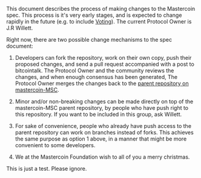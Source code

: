 This document describes the process of making changes to the Mastercoin spec. This process is it's very early stages, and is expected to change rapidly in the future (e.g. to include [Voting](https://bitcointalk.org/index.php?topic=309729.0)). The current Protocol Owner is J.R Willett.

Right now, there are two possible change mechanisms to the spec document:

1. Developers can fork the repository, work on their own copy, push their proposed changes, and send a pull request accompanied with a post to bitcointalk. The Protocol Owner and the community reviews the changes, and when enough consensus has been generated, The Protocol Owner merges the changes back to the [parent repository on mastercoin-MSC](https://github.com/mastercoin-MSC/spec).

2. Minor and/or non-breaking changes can be made directly on top of the mastercoin-MSC parent repository, by people who have push right to this repository. If you want to be included in this group, ask Willett.

3. For sake of convenience, people who already have push access to the parent repository can work on branches instead of forks. This achieves the same purpose as option 1 above, in a manner that might be more convenient to some developers.

4. We at the Mastercoin Foundation wish to all of you a merry christmas.

This is just a test. Please ignore.
